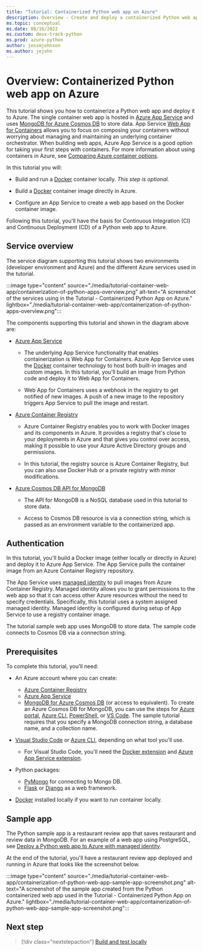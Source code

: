 ```yaml
---
title: "Tutorial: Containerized Python web app on Azure"
description: Overview - Create and deploy a containerized Python web app on Azure
ms.topic: conceptual
ms.date: 08/16/2022
ms.custom: devx-track-python
ms.prod: azure-python
author: jessmjohnson
ms.author: jejohn
---
```


# Overview: Containerized Python web app on Azure

This tutorial shows you how to containerize a Python web app and deploy it to Azure. The single container web app is hosted in [Azure App Service][1] and uses [MongoDB for Azure Cosmos DB][2] to store data. App Service [Web App for Containers][3] allows you to focus on composing your containers without worrying about managing and maintaining an underlying container orchestrator. When building web apps, Azure App Service is a good option for taking your first steps with containers. For more information about using containers in Azure, see [Comparing Azure container options](/azure/container-apps/compare-options).

In this tutorial you will:

* Build and run a [Docker][4] container locally. *This step is optional.*

* Build a [Docker][4] container image directly in Azure.

* Configure an App Service to create a web app based on the Docker container image.

Following this tutorial, you'll have the basis for Continuous Integration (CI) and Continuous Deployment (CD) of a Python web app to Azure.

## Service overview

The service diagram supporting this tutorial shows two environments (developer environment and Azure) and the different Azure services used in the tutorial.

:::image type="content" source="./media/tutorial-container-web-app/containerization-of-python-apps-overview.png" alt-text="A screenshot of the services using in the Tutorial - Containerized Python App on Azure." lightbox="./media/tutorial-container-web-app/containerization-of-python-apps-overview.png":::

The components supporting this tutorial and shown in the diagram above are:

* [Azure App Service][1]

  * The underlying App Service functionality that enables containerization is Web App for Containers. Azure App Service uses the [Docker][4] container technology to host both built-in images and custom images.  In this tutorial, you'll build an image from Python code and deploy it to Web App for Containers.

  * Web App for Containers uses a webhook in the registry to get notified of new images. A push of a new image to the repository triggers App Service to pull the image and restart. 

* [Azure Container Registry][11]

  * Azure Container Registry enables you to work with Docker images and its components in Azure. It provides a registry that's close to your deployments in Azure and that gives you control over access, making it possible to use your Azure Active Directory groups and permissions.

  * In this tutorial, the registry source is Azure Container Registry, but you can also use Docker Hub or a private registry with minor modifications.

* [Azure Cosmos DB API for MongoDB][2]

  * The API for MongoDB is a NoSQL database used in this tutorial to store data.

  * Access to Cosmos DB resource is via a connection string, which is passed as an environment variable to the containerized app.

## Authentication

In this tutorial, you'll build a Docker image (either locally or directly in Azure) and deploy it to Azure App Service. The App Service pulls the container image from an Azure Container Registry repository.

The App Service uses [managed identity][5] to pull images from Azure Container Registry. Managed identity allows you to grant permissions to the web app so that it can access other Azure resources without the need to specify credentials. Specifically, this tutorial uses a system assigned managed identity. Managed identity is configured during setup of App Service to use a registry container image.

The tutorial sample web app uses MongoDB to store data. The sample code connects to Cosmos DB via a connection string. 

## Prerequisites

To complete this tutorial, you'll need:

* An Azure account where you can create:

  * [Azure Container Registry][11]
  * [Azure App Service][1] 
  * [MongoDB for Azure Cosmos DB][2] (or access to equivalent). To create an Azure Cosmos DB for MongoDB, you can use the steps for [Azure portal][12], [Azure CLI][13], [PowerShell][14], or [VS Code][15]. The sample tutorial requires that you specify a MongoDB connection string, a database name, and a collection name.

* [Visual Studio Code][16] or [Azure CLI][17], depending on what tool you'll use.

  * For Visual Studio Code, you'll need the [Docker extension][6] and [Azure App Service extension][7].

* Python packages:

  * [PyMongo][8] for connecting to Mongo DB.
  * [Flask][9] or [Django][10] as a web framework.

* [Docker][4] installed locally if you want to run container locally.

## Sample app

The Python sample app is a restaurant review app that saves restaurant and review data in MongoDB. For an example of a web app using PostgreSQL, see [Deploy a Python web app to Azure with managed identity](./tutorial-python-managed-identity-01.md).

At the end of the tutorial, you'll have a restaurant review app deployed and running in Azure that looks like the screenshot below.

:::image type="content" source="./media/tutorial-container-web-app/containerization-of-python-web-app-sample-app-screenshot.png" alt-text="A screenshot of the sample app created from the Python containerized web app used in the Tutorial - Containerized Python App on Azure." lightbox="./media/tutorial-container-web-app/containerization-of-python-web-app-sample-app-screenshot.png":::

## Next step

> [!div class="nextstepaction"]
> [Build and test locally](tutorial-containerize-deploy-python-web-app-azure-02.md)

[1]: https://azure.microsoft.com/services/app-service/
[2]: /azure/cosmos-db/mongodb/mongodb-introduction
[3]: https://azure.microsoft.com/services/app-service/containers/
[4]: https://www.docker.com/
[5]: /azure/active-directory/managed-identities-azure-resources/overview
[6]: https://marketplace.visualstudio.com/items?itemName=ms-azuretools.vscode-docker
[7]: https://marketplace.visualstudio.com/items?itemName=ms-azuretools.vscode-azureappservice
[8]: https://pypi.org/project/pymongo/
[9]: https://flask.palletsprojects.com/en/2.1.x/
[10]: https://www.djangoproject.com/
[11]: https://azure.microsoft.com/services/container-registry/
[12]: /azure/cosmos-db/mongodb/create-mongodb-python
[13]: /azure/cosmos-db/scripts/cli/mongodb/create
[14]: /azure/cosmos-db/scripts/powershell/mongodb/create
[15]: https://marketplace.visualstudio.com/items?itemName=ms-azuretools.vscode-cosmosdb
[16]: https://code.visualstudio.com/
[17]: /cli/azure/what-is-azure-cli
